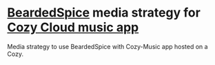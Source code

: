# [BeardedSpice](https://github.com/beardedspice/beardedspice) media strategy for [Cozy Cloud music app](https://github.com/cozy-labs/cozy-music)

Media strategy to use BeardedSpice with Cozy-Music app hosted on a Cozy.
